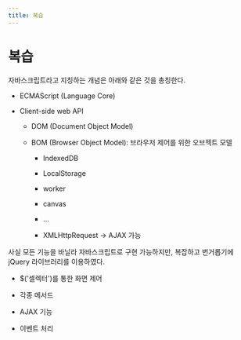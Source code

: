 ```yaml
---
title: 복습
---
```


# 복습

자바스크립트라고 지칭하는 개념은 아래와 같은 것을 총칭한다.

- ECMAScript (Language Core)

- Client-side web API
  
  - DOM (Document Object Model)
  
  - BOM (Browser Object Model): 브라우저 제어를 위한 오브젝트 모델
    
    - IndexedDB
    
    - LocalStorage
    
    - worker
    
    - canvas
    
    - ...
    
    - XMLHttpRequest -> AJAX 가능

사실 모든 기능을 바닐라 자바스크립트로 구현 가능하지만, 복잡하고 번거롭기에 jQuery 라이브러리를 이용하였다.

- \$('셀렉터')를 통한 화면 제어

- 각종 메서드

- AJAX 기능

- 이벤트 처리